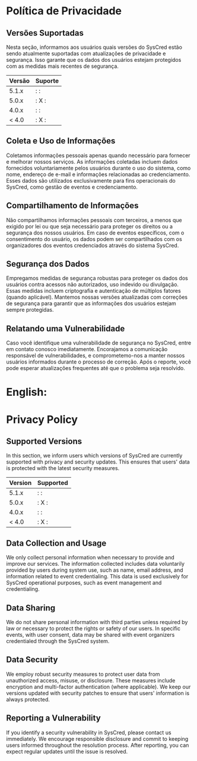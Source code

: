 # Política de Privacidade

## Versões Suportadas

Nesta seção, informamos aos usuários quais versões do SysCred estão sendo atualmente suportadas com atualizações de privacidade e segurança. Isso garante que os dados dos usuários estejam protegidos com as medidas mais recentes de segurança.

| Versão  | Suporte            |
| ------- | --------- |
| 5.1.x   | :       : |
| 5.0.x   | :   X   : |
| 4.0.x   | :       : |
| < 4.0   | :   X   : |

## Coleta e Uso de Informações

Coletamos informações pessoais apenas quando necessário para fornecer e melhorar nossos serviços. As informações coletadas incluem dados fornecidos voluntariamente pelos usuários durante o uso do sistema, como nome, endereço de e-mail e informações relacionadas ao credenciamento. Esses dados são utilizados exclusivamente para fins operacionais do SysCred, como gestão de eventos e credenciamento.

## Compartilhamento de Informações

Não compartilhamos informações pessoais com terceiros, a menos que exigido por lei ou que seja necessário para proteger os direitos ou a segurança dos nossos usuários. Em caso de eventos específicos, com o consentimento do usuário, os dados podem ser compartilhados com os organizadores dos eventos credenciados através do sistema SysCred.

## Segurança dos Dados

Empregamos medidas de segurança robustas para proteger os dados dos usuários contra acessos não autorizados, uso indevido ou divulgação. Essas medidas incluem criptografia e autenticação de múltiplos fatores (quando aplicável). Mantemos nossas versões atualizadas com correções de segurança para garantir que as informações dos usuários estejam sempre protegidas.

## Relatando uma Vulnerabilidade

Caso você identifique uma vulnerabilidade de segurança no SysCred, entre em contato conosco imediatamente. Encorajamos a comunicação responsável de vulnerabilidades, e comprometemo-nos a manter nossos usuários informados durante o processo de correção. Após o reporte, você pode esperar atualizações frequentes até que o problema seja resolvido.

# English:
# Privacy Policy

## Supported Versions

In this section, we inform users which versions of SysCred are currently supported with privacy and security updates. This ensures that users' data is protected with the latest security measures.

| Version | Supported |
| ------- | --------- |
| 5.1.x   | :       : |
| 5.0.x   | :   X   : |
| 4.0.x   | :       : |
| < 4.0   | :   X   : |

## Data Collection and Usage

We only collect personal information when necessary to provide and improve our services. The information collected includes data voluntarily provided by users during system use, such as name, email address, and information related to event credentialing. This data is used exclusively for SysCred operational purposes, such as event management and credentialing.

## Data Sharing

We do not share personal information with third parties unless required by law or necessary to protect the rights or safety of our users. In specific events, with user consent, data may be shared with event organizers credentialed through the SysCred system.

## Data Security

We employ robust security measures to protect user data from unauthorized access, misuse, or disclosure. These measures include encryption and multi-factor authentication (where applicable). We keep our versions updated with security patches to ensure that users' information is always protected.

## Reporting a Vulnerability

If you identify a security vulnerability in SysCred, please contact us immediately. We encourage responsible disclosure and commit to keeping users informed throughout the resolution process. After reporting, you can expect regular updates until the issue is resolved.
